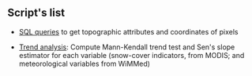 ## Script's list 

* [SQL queries](./analysis/get_auxiliar_data.md) to get topographic attributes and coordinates of pixels

* [Trend analysis](./analysis/computeMK_all.md): Compute Mann-Kendall trend test and Sen's slope estimator for each variable (snow-cover indicators, from MODIS; and meteorological variables from WiMMed)
